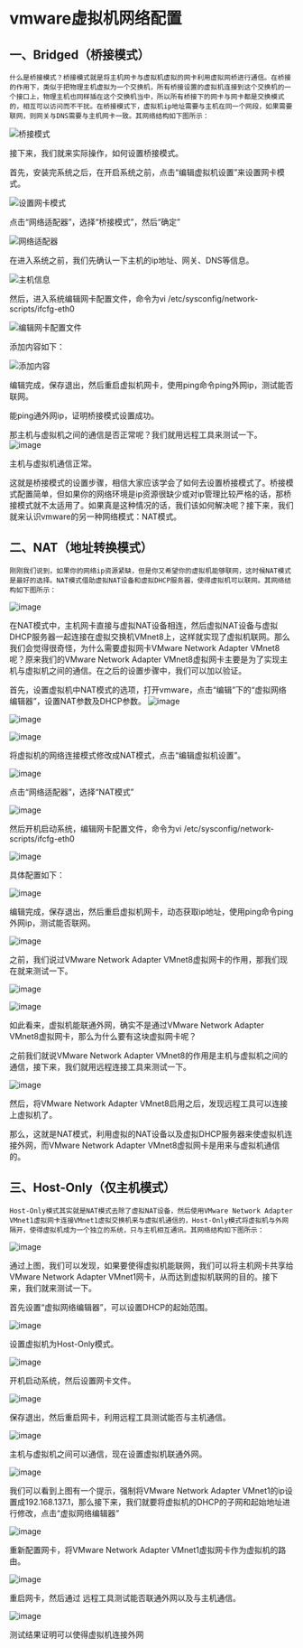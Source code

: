 # vmware虚拟机网络配置

## 一、Bridged（桥接模式）

```base
什么是桥接模式？桥接模式就是将主机网卡与虚拟机虚拟的网卡利用虚拟网桥进行通信。在桥接的作用下，类似于把物理主机虚拟为一个交换机，所有桥接设置的虚拟机连接到这个交换机的一个接口上，物理主机也同样插在这个交换机当中，所以所有桥接下的网卡与网卡都是交换模式的，相互可以访问而不干扰。在桥接模式下，虚拟机ip地址需要与主机在同一个网段，如果需要联网，则网关与DNS需要与主机网卡一致。其网络结构如下图所示：
```

![桥接模式](https://img-blog.csdn.net/20160408183817187)





接下来，我们就来实际操作，如何设置桥接模式。

首先，安装完系统之后，在开启系统之前，点击“编辑虚拟机设置”来设置网卡模式。

![设置网卡模式](https://img-blog.csdn.net/20160408184030522)

点击“网络适配器”，选择“桥接模式”，然后“确定”

![网络适配器](https://img-blog.csdn.net/20160408184101860)

在进入系统之前，我们先确认一下主机的ip地址、网关、DNS等信息。

![主机信息](https://img-blog.csdn.net/20160408184145064)

然后，进入系统编辑网卡配置文件，命令为vi /etc/sysconfig/network-scripts/ifcfg-eth0

![编辑网卡配置文件](https://img-blog.csdn.net/20160408184217080)

添加内容如下：

![添加内容](https://img-blog.csdn.net/20160408184254049)

编辑完成，保存退出，然后重启虚拟机网卡，使用ping命令ping外网ip，测试能否联网。



能ping通外网ip，证明桥接模式设置成功。

那主机与虚拟机之间的通信是否正常呢？我们就用远程工具来测试一下。
![image](https://user-images.githubusercontent.com/83051290/201335753-5228e948-5242-4054-bbdc-f86a7a252d17.png)



主机与虚拟机通信正常。

这就是桥接模式的设置步骤，相信大家应该学会了如何去设置桥接模式了。桥接模式配置简单，但如果你的网络环境是ip资源很缺少或对ip管理比较严格的话，那桥接模式就不太适用了。如果真是这种情况的话，我们该如何解决呢？接下来，我们就来认识vmware的另一种网络模式：NAT模式。

## 二、NAT（地址转换模式）
```base
刚刚我们说到，如果你的网络ip资源紧缺，但是你又希望你的虚拟机能够联网，这时候NAT模式是最好的选择。NAT模式借助虚拟NAT设备和虚拟DHCP服务器，使得虚拟机可以联网。其网络结构如下图所示：
```
![image](https://user-images.githubusercontent.com/83051290/201335909-9be011fd-0959-453b-8ec8-a5acb664eabb.png)


在NAT模式中，主机网卡直接与虚拟NAT设备相连，然后虚拟NAT设备与虚拟DHCP服务器一起连接在虚拟交换机VMnet8上，这样就实现了虚拟机联网。那么我们会觉得很奇怪，为什么需要虚拟网卡VMware Network Adapter VMnet8呢？原来我们的VMware Network Adapter VMnet8虚拟网卡主要是为了实现主机与虚拟机之间的通信。在之后的设置步骤中，我们可以加以验证。

首先，设置虚拟机中NAT模式的选项，打开vmware，点击“编辑”下的“虚拟网络编辑器”，设置NAT参数及DHCP参数。
![image](https://user-images.githubusercontent.com/83051290/201335951-594a6050-6726-49be-ac33-215765168bbe.png)

![image](https://user-images.githubusercontent.com/83051290/201335968-42e8140a-eb79-43f7-9b29-c42689cac0ce.png)

![image](https://user-images.githubusercontent.com/83051290/201335986-47980a55-4c1f-4966-9eb0-f27a2eb954e9.png)





将虚拟机的网络连接模式修改成NAT模式，点击“编辑虚拟机设置”。

![image](https://user-images.githubusercontent.com/83051290/201336025-0dca320e-26b1-486e-8cb5-43c871789d00.png)


点击“网络适配器”，选择“NAT模式”

![image](https://user-images.githubusercontent.com/83051290/201336003-bc4075b5-6247-4a48-9c34-10eeec544b3d.png)


然后开机启动系统，编辑网卡配置文件，命令为vi /etc/sysconfig/network-scripts/ifcfg-eth0

![image](https://user-images.githubusercontent.com/83051290/201336057-25710947-3c77-436b-a619-a552d0174cf1.png)


具体配置如下：

![image](https://user-images.githubusercontent.com/83051290/201336070-eb8477dc-dc03-4ab3-8fc1-0c98abc50a1b.png)


编辑完成，保存退出，然后重启虚拟机网卡，动态获取ip地址，使用ping命令ping外网ip，测试能否联网。

![image](https://user-images.githubusercontent.com/83051290/201336089-6305d740-6e1b-421c-8fc2-cd93354e5deb.png)


之前，我们说过VMware Network Adapter VMnet8虚拟网卡的作用，那我们现在就来测试一下。

![image](https://user-images.githubusercontent.com/83051290/201336107-fc8e84fb-a986-4c3b-92b3-3d25f92d84d3.png)

![image](https://user-images.githubusercontent.com/83051290/201336122-41dfc213-45e6-4c45-bfb2-857aa4ecd1ea.png)



如此看来，虚拟机能联通外网，确实不是通过VMware Network Adapter VMnet8虚拟网卡，那么为什么要有这块虚拟网卡呢？

之前我们就说VMware Network Adapter VMnet8的作用是主机与虚拟机之间的通信，接下来，我们就用远程连接工具来测试一下。

![image](https://user-images.githubusercontent.com/83051290/201336144-626f3459-f20c-4e8e-bd3a-002190f85c1b.png)


然后，将VMware Network Adapter VMnet8启用之后，发现远程工具可以连接上虚拟机了。

那么，这就是NAT模式，利用虚拟的NAT设备以及虚拟DHCP服务器来使虚拟机连接外网，而VMware Network Adapter VMnet8虚拟网卡是用来与虚拟机通信的。

## 三、Host-Only（仅主机模式）
```base
Host-Only模式其实就是NAT模式去除了虚拟NAT设备，然后使用VMware Network Adapter VMnet1虚拟网卡连接VMnet1虚拟交换机来与虚拟机通信的，Host-Only模式将虚拟机与外网隔开，使得虚拟机成为一个独立的系统，只与主机相互通讯。其网络结构如下图所示：
```
![image](https://user-images.githubusercontent.com/83051290/201336189-a6c05323-b397-427d-a711-e7e667c0abac.png)


通过上图，我们可以发现，如果要使得虚拟机能联网，我们可以将主机网卡共享给VMware Network Adapter VMnet1网卡，从而达到虚拟机联网的目的。接下来，我们就来测试一下。

首先设置“虚拟网络编辑器”，可以设置DHCP的起始范围。

![image](https://user-images.githubusercontent.com/83051290/201336210-56a51dd8-787f-435b-95fa-1a82d0ef3dec.png)


设置虚拟机为Host-Only模式。

![image](https://user-images.githubusercontent.com/83051290/201336270-9088251a-77e3-4966-8206-ea28b9e939e9.png)


开机启动系统，然后设置网卡文件。

![image](https://user-images.githubusercontent.com/83051290/201336294-0a5d019c-c12e-4f54-a849-25a891e9421a.png)


保存退出，然后重启网卡，利用远程工具测试能否与主机通信。

![image](https://user-images.githubusercontent.com/83051290/201336317-982864a4-4ee5-46d0-ac06-182c47a2f5b2.png)


主机与虚拟机之间可以通信，现在设置虚拟机联通外网。

![image](https://user-images.githubusercontent.com/83051290/201336337-b3d0e66e-3959-4d27-9974-96aa3538bdf1.png)


我们可以看到上图有一个提示，强制将VMware Network Adapter VMnet1的ip设置成192.168.137.1，那么接下来，我们就要将虚拟机的DHCP的子网和起始地址进行修改，点击“虚拟网络编辑器”

![image](https://user-images.githubusercontent.com/83051290/201336349-57a021d5-4d40-4475-b585-320e7d54e715.png)



重新配置网卡，将VMware Network Adapter VMnet1虚拟网卡作为虚拟机的路由。

![image](https://user-images.githubusercontent.com/83051290/201336360-32dfbecb-aff8-4a31-ae60-582450d8c24a.png)


重启网卡，然后通过 远程工具测试能否联通外网以及与主机通信。

![image](https://user-images.githubusercontent.com/83051290/201336377-bd606aee-5c9d-4441-be70-70d90b493514.png)


测试结果证明可以使得虚拟机连接外网

